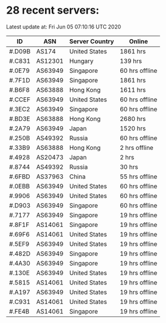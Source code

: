 # 28 recent servers:

Latest update at: Fri Jun 05 07:10:16 UTC 2020

| ID | ASN | Server Country | Online |
| -- | --- | -------------- | ------ |
| #.D09B | AS174 | United States | 1861 hrs |
| #.C831 | AS12301 | Hungary | 139 hrs |
| #.0E79 | AS63949 | Singapore | 60 hrs offline |
| #.7F1D | AS63949 | Singapore | 1861 hrs |
| #.B6F8 | AS63888 | Hong Kong | 1611 hrs |
| #.CCEF | AS63949 | United States | 60 hrs offline |
| #.3EC2 | AS63949 | Singapore | 60 hrs offline |
| #.BD3E | AS63888 | Hong Kong | 2680 hrs |
| #.2A79 | AS63949 | Japan | 1520 hrs |
| #.250B | AS49392 | Russia | 60 hrs offline |
| #.33B9 | AS63888 | Hong Kong | 2 hrs offline |
| #.4928 | AS20473 | Japan | 2 hrs |
| #.8744 | AS49392 | Russia | 30 hrs |
| #.6FBD | AS37963 | China | 55 hrs offline |
| #.0EBB | AS63949 | United States | 60 hrs offline |
| #.9906 | AS63949 | United States | 60 hrs offline |
| #.D903 | AS63949 | Singapore | 60 hrs offline |
| #.7177 | AS63949 | Singapore | 19 hrs offline |
| #.8F1F | AS14061 | Singapore | 19 hrs offline |
| #.69F6 | AS14061 | United States | 19 hrs offline |
| #.5EF9 | AS63949 | United States | 19 hrs offline |
| #.482D | AS63949 | Singapore | 19 hrs offline |
| #.4A30 | AS63949 | Singapore | 19 hrs offline |
| #.130E | AS63949 | United States | 19 hrs offline |
| #.5815 | AS14061 | United States | 19 hrs offline |
| #.A197 | AS63949 | United States | 19 hrs offline |
| #.C931 | AS14061 | United States | 19 hrs offline |
| #.FE4B | AS14061 | Singapore | 19 hrs offline |

